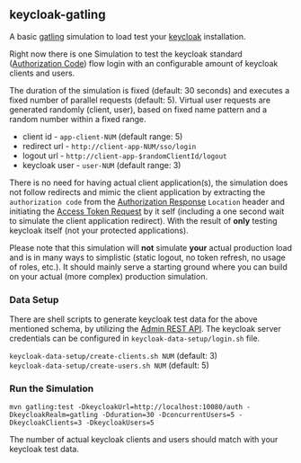 ## keycloak-gatling


A basic [gatling](https://gatling.io) simulation to load test your [keycloak](https://www.keycloak.org/) installation.

Right now there is one Simulation to test the keycloak standard ([Authorization Code](https://tools.ietf.org/html/rfc6749#section-4.1))
flow login with an configurable amount of keycloak clients and users.

The duration of the simulation is fixed (default: 30 seconds) and executes a fixed number of parallel requests (default: 5).
Virtual user requests are generated randomly (client, user), based on fixed name pattern and a random number within a fixed range.
* client id - `app-client-NUM` (default range: 5)
* redirect url - `http://client-app-NUM/sso/login`
* logout url - `http://client-app-$randomClientId/logout`
* keycloak user - `user-NUM` (default range: 3)

There is no need for having actual client application(s), the simulation does not follow redirects and mimic the client application
by extracting the `authorization code` from the [Authorization Response](https://tools.ietf.org/html/rfc6749#section-4.1.2) `Location`
header and initiating the [Access Token Request](https://tools.ietf.org/html/rfc6749#section-4.1.3) by it self
(including a one second wait to simulate the client application redirect). With the result of **only** testing keycloak itself (not your protected applications).

Please note that this simulation will **not** simulate **your** actual production load and is in many ways to simplistic (static logout, no token refresh, no usage of roles, etc.).
It should mainly serve a starting ground where you can build on your actual (more complex) production simulation.

### Data Setup

There are shell scripts to generate keycloak test data for the above mentioned schema, by utilizing the
[Admin REST API](https://www.keycloak.org/docs/latest/server_development/index.html#admin-rest-api).
The keycloak server credentials can be configured in `keycloak-data-setup/login.sh` file.

`keycloak-data-setup/create-clients.sh NUM` (default: 3)  
`keycloak-data-setup/create-users.sh NUM` (default: 5)


### Run the Simulation

`mvn gatling:test -DkeycloakUrl=http://localhost:10080/auth -DkeycloakRealm=gatling -Dduration=30 -DconcurrentUsers=5 -DkeycloakClients=3 -DkeycloakUsers=5`

The number of actual keycloak clients and users should match with your keycloak test data.
